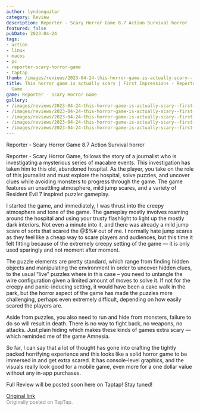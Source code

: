 ```yaml
---
author: lyndonguitar
category: Review
description: Reporter - Scary Horror Game 8.7 Action Survival horror
featured: false
pubDate: 2023-04-24
tags:
- action
- linux
- macos
- pc
- reporter-scary-horror-game
- taptap
thumb: /images/reviews/2023-04-24-this-horror-game-is-actually-scary--first-impressions---reporter---scary-horror-game-0.avif
title: This horror game is actually scary | First Impressions - Reporter - Scary Horror
  Game
game: Reporter - Scary Horror Game
gallery:
- /images/reviews/2023-04-24-this-horror-game-is-actually-scary--first-impressions---reporter---scary-horror-game-0.avif
- /images/reviews/2023-04-24-this-horror-game-is-actually-scary--first-impressions---reporter---scary-horror-game-1.avif
- /images/reviews/2023-04-24-this-horror-game-is-actually-scary--first-impressions---reporter---scary-horror-game-2.avif
- /images/reviews/2023-04-24-this-horror-game-is-actually-scary--first-impressions---reporter---scary-horror-game-3.avif
- /images/reviews/2023-04-24-this-horror-game-is-actually-scary--first-impressions---reporter---scary-horror-game-4.avif
---
```

Reporter - Scary Horror Game
8.7
Action
Survival horror

Reporter - Scary Horror Game, follows the story of a journalist who is investigating a mysterious series of macabre events. This investigation has taken him to this old, abandoned hospital. As the player, you take on the role of this journalist and must explore the hospital, solve puzzles, and uncover clues while avoiding monsters to progress through the game. The game features an unsettling atmosphere, mild jump scares, and a variety of Resident Evil 7 inspired puzzler gameplay.

I started the game, and immediately, I was thrust into the creepy atmosphere and tone of the game. The gameplay mostly involves roaming around the hospital and using your trusty flashlight to light up the mostly dark interiors. Not even a minute into it, and there was already a mild jump scare of sorts that scared the @$%# out of me. I normally hate jump scares as they feel like a cheap way to scare players and audiences, but this time it felt fitting because of the extremely creepy setting of the game — it is only used sparingly and not moment after moment.

The puzzle elements are pretty standard, which range from finding hidden objects and manipulating the environment in order to uncover hidden clues, to the usual “live” puzzles where in this case – you need to untangle the wire configuration given a limited amount of moves to solve it. If not for the creepy and panic-inducing setting, it would have been a cake walk in the park, but the horror aspect of the game has made the puzzles more challenging, perhaps even extremely difficult, depending on how easily scared the players are.

Aside from puzzles, you also need to run and hide from monsters, failure to do so will result in death. There is no way to fight back, no weapons, no attacks. Just plain hiding which makes these kinds of games extra scary — which reminded me of the game Amnesia.

So far, I can say that a lot of thought has gone into crafting the tightly packed horrifying experience and this looks like a solid horror game to be immersed in and get extra scared. It has console-level graphics, and the visuals really look good for a mobile game, even more for a one dollar value without any in-app purchases.

Full Review will be posted soon here on Taptap! Stay tuned!

[Original link](https://www.taptap.io/post/5228661)<br><span style="font-size: 0.95em; color: #888;">Originally posted on TapTap.</span>